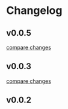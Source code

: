 # Changelog


## v0.0.5

[compare changes](https://github.com/gearbox-solutions/nuxt-precognition/compare/0.0.3...v0.0.5)

## v0.0.3

[compare changes](https://github.com/gearbox-solutions/nuxt-precognition/compare/v0.0.2...v0.0.3)

## v0.0.2

